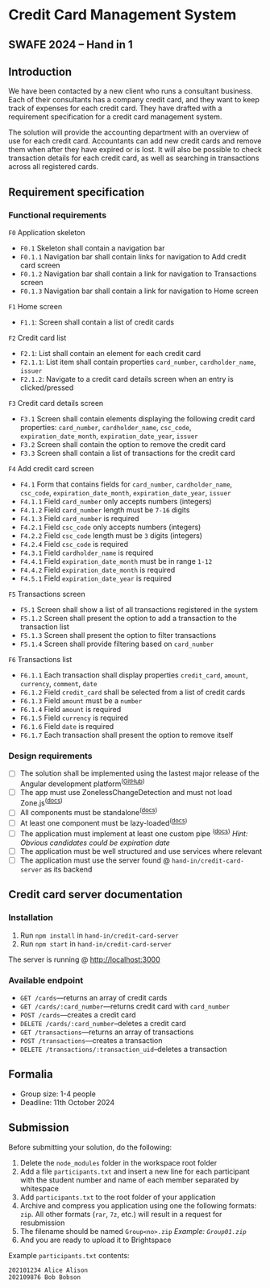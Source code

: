 # Credit Card Management System

## SWAFE 2024 – Hand in 1

## Introduction

We have been contacted by a new client who runs a consultant business. Each of their consultants has a company credit card, and they want to keep track of expenses for each credit card. They have drafted with a requirement specification for a credit card management system.

The solution will provide the accounting department with an overview of use for each credit card. Accountants can add new credit cards and remove them when after they have expired or is lost. It will also be possible to check transaction details for each credit card, as well as searching in transactions across all registered cards.

## Requirement specification

### Functional requirements

`F0` Application skeleton

- `F0.1` Skeleton shall contain a navigation bar
- `F0.1.1` Navigation bar shall contain links for navigation to Add credit card screen
- `F0.1.2` Navigation bar shall contain a link for navigation to Transactions screen
- `F0.1.3` Navigation bar shall contain a link for navigation to Home screen

`F1` Home screen

- `F1.1`: Screen shall contain a list of credit cards

`F2` Credit card list

- `F2.1`: List shall contain an element for each credit card
- `F2.1.1`: List item shall contain properties `card_number`, `cardholder_name`, `issuer`
- `F2.1.2`: Navigate to a credit card details screen when an entry is clicked/pressed

`F3` Credit card details screen

- `F3.1` Screen shall contain elements displaying the following credit card properties: `card_number`, `cardholder_name`, `csc_code`, `expiration_date_month`, `expiration_date_year`, `issuer`
- `F3.2` Screen shall contain the option to remove the credit card
- `F3.3` Screen shall contain a list of transactions for the credit card

`F4` Add credit card screen

- `F4.1` Form that contains fields for `card_number`, `cardholder_name`, `csc_code`, `expiration_date_month`, `expiration_date_year`, `issuer`
- `F4.1.1` Field `card_number` only accepts numbers (integers)
- `F4.1.2` Field `card_number` length must be `7-16` digits
- `F4.1.3` Field `card_number` is required
- `F4.2.1` Field `csc_code` only accepts numbers (integers)
- `F4.2.2` Field `csc_code` length must be `3` digits (integers)
- `F4.2.4` Field `csc_code` is required
- `F4.3.1` Field `cardholder_name` is required
- `F4.4.1` Field `expiration_date_month` must be in range `1-12`
- `F4.4.2` Field `expiration_date_month` is required
- `F4.5.1` Field `expiration_date_year` is required

`F5` Transactions screen

- `F5.1` Screen shall show a list of all transactions registered in the system
- `F5.1.2` Screen shall present the option to add a transaction to the transaction list
- `F5.1.3` Screen shall present the option to filter transactions
- `F5.1.4` Screen shall provide filtering based on `card_number`

`F6` Transactions list

- `F6.1.1` Each transaction shall display properties `credit_card`, `amount`, `currency`, `comment`, `date`
- `F6.1.2` Field `credit_card` shall be selected from a list of credit cards
- `F6.1.3` Field `amount` must be a `number`
- `F6.1.4` Field `amount` is required
- `F6.1.5` Field `currency` is required
- `F6.1.6` Field `date` is required
- `F6.1.7` Each transaction shall present the option to remove itself

### Design requirements

- [ ] The solution shall be implemented using the lastest major release of the Angular development platform<sup>(<a href="https://github.com/angular/angular/releases">GitHub</a>)</sup>
- [ ] The app must use ZonelessChangeDetection and must not load Zone.js<sup>(<a href="https://angular.dev/guide/experimental/zoneless">docs</a>)</sup>
- [ ] All components must be standalone<sup>(<a href="https://angular.dev/guide/components/importing">docs</a>)</sup>
- [ ] At least one component must be lazy-loaded<sup>(<a href="https://v17.angular.io/guide/standalone-components#routing-and-lazy-loading">docs</a>)</sup>
- [ ] The application must implement at least one custom pipe <sup>(<a href="https://angular.dev/guide/templates/pipes#creating-custom-pipes">docs</a>)</sup> _Hint: Obvious candidates could be expiration date_
- [ ] The application must be well structured and use services where relevant
- [ ] The application must use the server found @ `hand-in/credit-card-server` as its backend

## Credit card server documentation

### Installation

1. Run `npm install` in `hand-in/credit-card-server`
2. Run `npm start` in `hand-in/credit-card-server`

The server is running @ <http://localhost:3000>

### Available endpoint

- `GET /cards`—returns an array of credit cards
- `GET /cards/:card_number`—returns credit card with `card_number`
- `POST /cards`—creates a credit card
- `DELETE /cards/:card_number`–deletes a credit card
- `GET /transactions`—returns an array of transactions
- `POST /transactions`—creates a transaction
- `DELETE /transactions/:transaction_uid`–deletes a transaction

## Formalia

- Group size: 1-4 people
- Deadline: 11th October 2024

## Submission

Before submitting your solution, do the following:

1. Delete the `node_modules` folder in the workspace root folder
2. Add a file `participants.txt` and insert a new line for each participant with the student number and name of each member separated by whitespace
3. Add `participants.txt` to the root folder of your application
4. Archive and compress you application using one the following formats: `zip`. All other formats (`rar`, `7z`, etc.) will result in a request for resubmission
5. The filename should be named `Group<no>.zip` _Example: `Group01.zip`_
6. And you are ready to upload it to Brightspace

Example `participants.txt` contents:
```
202101234 Alice Alison
202109876 Bob Bobson
```
